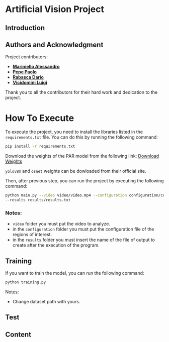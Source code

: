 # Artificial Vision Project
## Introduction


## Authors and Acknowledgment
Project contributors:
- **[Mariniello Alessandro](https://github.com/alexmariniello)**
- **[Pepe Paolo](https://github.com/paolopepe00)**
- **[Rabasca Dario](https://github.com/Dariorab)**
- **[Vicidomini Luigi](https://github.com/luigivicidomini)**

Thank you to all the contributors for their hard work and dedication to the project.

# How To Execute
To execute the project, you need to install the libraries listed in the `requirements.txt` file. 
You can do this by running the following command:

```bash
pip install -r requirements.txt
```

Download the weights of the PAR model from the following link:
[Download Weights](https://drive.google.com/drive/u/1/folders/1-TtZmkiNiRreebRfynGHOwAR9WUIlt-I)

`yolov8m` and `osnet` weights can be dowloaded from their official site.

Then, after previous step,
you can run the project by executing the following command:

```bash
python main.py --video video/video.mp4 --configuration configuration/configuration.txt
--results results/results.txt
```

### Notes:
* `video` folder you must put the video to analyze.
* in the `configuration` folder you must put the configuration file of the regions of interest.
* in the `results` folder you must insert the name of the file of output to create after the execution of the program.



## Training
If you want to train the model, you can run the following command:


```bash
python training.py 
```

Notes:
* Change dataset path with yours.

## Test


## Content

